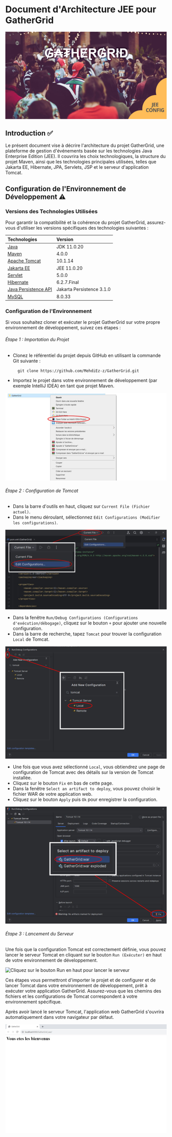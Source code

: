 # Document d'Architecture JEE pour GatherGrid

![banner](./Images/o1-651f27402642d299178454.png)

## Introduction ✅

Le présent document vise à décrire l'architecture du projet GatherGrid, une plateforme de gestion d'événements basée sur les technologies Java Enterprise Edition (JEE). Il couvrira les choix technologiques, la structure du projet Maven, ainsi que les technologies principales utilisées, telles que Jakarta EE, Hibernate, JPA, Servlets, JSP et le serveur d'application Tomcat.

## Configuration de l'Environnement de Développement ⚠️

### Versions des Technologies Utilisées

Pour garantir la compatibilité et la cohérence du projet GatherGrid, assurez-vous d'utiliser les versions spécifiques des technologies suivantes :

| Technologies              | Version                   |
|:--------------------------|:--------------------------|
| [Java](#)                 | JDK 11.0.20               |
| [Maven](#)                | 4.0.0                     |
| [Apache Tomcat](#)        | 10.1.14                   |
| [Jakarta EE](#)           | JEE 11.0.20               |
| [Servlet](#)              | 5.0.0                     |
| [Hibernate](#)            | 6.2.7.Final               |
| [Java Persistence API](#) | Jakarta Persistence 3.1.0 |
| [MySQL](#)                | 8.0.33                    |
  
### Configuration de l'Environnement

Si vous souhaitez cloner et exécuter le projet GatherGrid sur votre propre environnement de développement, suivez ces étapes :

###### Étape 1 : Importation du Projet

- Clonez le référentiel du projet depuis GitHub en utilisant la commande Git suivante :

        git clone https://github.com/MehdiEz-z/GatherGrid.git

- Importez le projet dans votre environnement de développement (par exemple IntelliJ IDEA) en tant que projet Maven.

![Ouvrir le fichier avec IntelliJ Idea Project](./Images/importation.JPG)

###### Étape 2 : Configuration de Tomcat

- Dans la barre d'outils en haut, cliquez sur `Current File (Fichier actuel)`.
- Dans le menu déroulant, sélectionnez `Edit Configurations (Modifier les configurations)`.

![Cliquez sur Current file en haut puis Edit configuration](./Images/editConfig.JPG)

- Dans la fenêtre `Run/Debug Configurations (Configurations d'exécution/débogage)`, cliquez sur le bouton `+` pour ajouter une nouvelle configuration.
- Dans la barre de recherche, tapez `Tomcat` pour trouver la configuration `Local` de Tomcat.

![Cliquez sur le bouton + et effectuez une recherche sur Tomcat](./Images/editConfig1.JPG)

- Une fois que vous avez sélectionné `Local`, vous obtiendrez une page de configuration de Tomcat avec des détails sur la version de Tomcat installée.
- Cliquez sur le bouton `Fix` en bas de cette page.
- Dans la fenêtre `Select an artifact to deploy`, vous pouvez choisir le fichier WAR de votre application web.
- Cliquez sur le bouton `Apply` puis `Ok` pour enregistrer la configuration.

![Cliquez sur le bouton Fix en bas de la page de configuration](./Images/editConfig2.JPG)

###### Étape 3 : Lancement du Serveur

Une fois que la configuration Tomcat est correctement définie, vous pouvez lancer le serveur Tomcat en cliquant sur le bouton `Run (Exécuter)` en haut de votre environnement de développement.

![Cliquez sur le bouton Run en haut pour lancer le serveur](./Images/editConfig3.JPG)

Ces étapes vous permettront d'importer le projet et de configurer et de lancer Tomcat dans votre environnement de développement, prêt à exécuter votre application GatherGrid. Assurez-vous que les chemins des fichiers et les configurations de Tomcat correspondent à votre environnement spécifique.

Après avoir lancé le serveur Tomcat, l'application web GatherGrid s'ouvrira automatiquement dans votre navigateur par défaut.

![ L'application web GatherGrid s'ouvre automatiquement](./Images/bienvenu.JPG)
